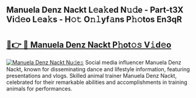 ## Manuela Denz Nackt L𝚎a𝚔ed N𝚞𝚍e - Part-t3X Vi𝚍𝚎o L𝚎a𝚔s - H𝚘𝚝 O𝚗𝚕yf𝚊ns P𝚑𝚘tos En3qR

# <h2><a href="http://kfa05f.oniu.top/?m=Manuela+Denz+Nackt">🔗👉 🔴 Manuela Denz Nackt P𝚑ot𝚘𝚜 V𝚒d𝚎o</a></h2>

[![Manuela Denz Nackt Nu𝚍e𝚜](https://i.imgur.com/0qMVB7G.gif)](http://kfa05f.oniu.top/?m=Manuela+Denz+Nackt)
Social media influencer Manuela Denz Nackt, known for disseminating dance and lifestyle information, featuring presentations and vlogs. Skilled animal trainer Manuela Denz Nackt, celebrated for their remarkable abilities and accomplishments in training animals for performances.  
